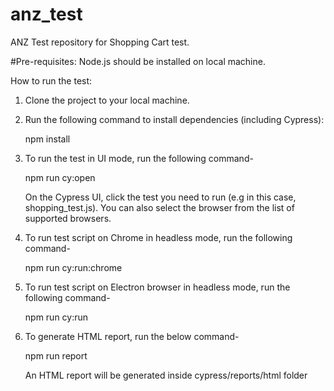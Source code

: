 # anz_test
ANZ Test repository for Shopping Cart test.

#Pre-requisites:
Node.js should be installed on local machine.

How to run the test:

1. Clone the project to your local machine.

2. Run the following command to install dependencies (including Cypress):
    
    npm install
    
3. To run the test in UI mode, run the following command-

    npm run cy:open
    
    On the Cypress UI, click the test you need to run (e.g in this case, shopping_test.js). You can also select the browser from the list of supported browsers.
    
4. To run test script on Chrome in headless mode, run the following command-

    npm run cy:run:chrome
    
5. To run test script on Electron browser in headless mode, run the following command-

    npm run cy:run

6. To generate HTML report, run the below command-
    
    npm run report
    
    An HTML report will be generated inside cypress/reports/html folder
